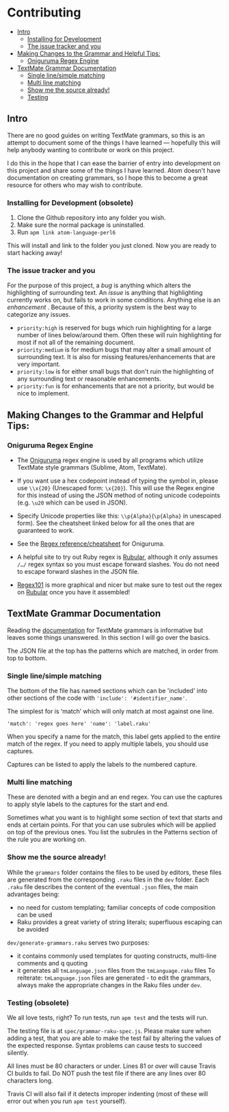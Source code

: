 
Contributing
=================

* [Intro](#intro)
   * [Installing for Development](#installing-for-development)
   * [The issue tracker and you](#the-issue-tracker-and-you)
* [Making Changes to the Grammar and Helpful Tips:](#making-changes-to-the-grammar-and-helpful-tips)
   * [Oniguruma Regex Engine](#oniguruma-regex-engine)
* [TextMate Grammar Documentation](#textmate-grammar-documentation)
   * [Single line/simple matching](#single-linesimple-matching)
   * [Multi line matching](#multi-line-matching)
   * [Show me the source already!](#show-me-the-source-already)
   * [Testing](#testing)

## Intro
There are no good guides on writing TextMate grammars, so this is an attempt
to document some of the things I have learned — hopefully this will help
anybody wanting to contribute or work on this project.

I do this in the hope that I can ease the barrier of entry into development
on this project and share some of the things I have learned. Atom doesn't have
documentation on creating grammars, so I hope this to become a great resource
for others who may wish to contribute.

### Installing for Development (obsolete)
1. Clone the Github repository into any folder you wish.
2. Make sure the normal package is uninstalled.
3. Run `apm link atom-language-perl6`

This will install and link to the folder you just cloned. Now you are ready to
start hacking away!

### The issue tracker and you
For the purpose of this project, a *bug* is anything which alters the
highlighting of surrounding text. An *issue* is anything that highlighting
currently works on, but fails to work in some conditions.
Anything else is an *enhancement* .
Because of this, a priority system is the best way to categorize any issues.

* `priority:high` is reserved for bugs which ruin highlighting for a large
  number of lines below/around them. Often these will ruin highlighting for most
  if not all of the remaining document.
* `priority:medium` is for medium bugs that may alter a small amount of
  surrounding text. It is also for missing features/enhancements that are
  very important.
* `priority:low` is for either small bugs that don't ruin the highlighting of
  any surrounding text or reasonable enhancements.
* `priority:fun` is for enhancements that are not a priority, but would be nice
  to implement.

## Making Changes to the Grammar and Helpful Tips:

### Oniguruma Regex Engine
* The [Oniguruma][Oniguruma] regex engine is used by all programs which utilize
  TextMate style grammars (Sublime, Atom, TextMate).
* If you want use a hex codepoint instead of typing the symbol in, please use
  `\\x{20}` (Unescaped form: `\x{20}`).
  This will use the Regex engine for this instead of using the JSON method
  of noting unicode codepoints (e.g. `\u20` which can be used in JSON).
* Specify Unicode properties like this: `\\p{Alpha}`(`\p{Alpha}` in unescaped
  form). See the cheatsheet linked below for all the ones that are guaranteed
  to work.


* See the [Regex reference/cheatsheet][Oniguruma-RE] for Oniguruma.

* A helpful site to try out Ruby regex is [Rubular][Rubular], although it only
  assumes `/…/` regex syntax so you must escape forward slashes. You do not
  need to escape forward slashes in the JSON file.
* [Regex101](regex101.com) is more graphical and nicer but make
  sure to test out the regex on [Rubular][Rubular] once you have it assembled!

## TextMate Grammar Documentation
Reading the [documentation][textmate] for TextMate grammars is informative but
leaves some things unanswered. In this section I will go over the basics.

The JSON file at the top has the patterns which are matched, in order from top
to bottom.

### Single line/simple matching
The bottom of the file has named sections which can be 'included' into other
sections of the code with `'include': '#identifier_name'`.

The simplest for is ‘match’ which will only match at most against one line.

`'match': 'regex goes here'
'name': 'label.raku'`

When you specify a name for the match, this label gets applied to the entire
match of the regex. If you need to apply multiple labels, you should use
captures.

Captures can be listed to apply the labels to the numbered capture.

### Multi line matching
These are denoted with a begin and an end regex. You can use the captures
to apply style labels to the captures for the start and end.

Sometimes what you want is to highlight some section of text that starts and
ends at certain points. For that you can use subrules which will be applied
on top of the previous ones. You list the subrules in the Patterns section
of the rule you are working on.

### Show me the source already!
While the `grammars` folder contains the files to be used by editors, these files
are generated from the corresponding `.raku` files in the `dev` folder. Each `.raku`
file describes the content of the eventual `.json` files, the main advantages being:
- no need for custom templating; familiar concepts of code composition can be used
- Raku provides a great variety of string literals; superfluous escaping can be avoided

`dev/generate-grammars.raku` serves two purposes:
- it contains commonly used templates for quoting constructs, multi-line comments and q quoting
- it generates all `tmLanguage.json` files from the `tmLanguage.raku` files
To reiterate: `tmLanguage.json` files are generated - to edit the grammars, always make the
appropriate changes in the Raku files under `dev`.

### Testing (obsolete)
We all love tests, right? To run tests, run `apm test` and the tests will run.

The testing file is at `spec/grammar-raku-spec.js`. Please make sure
when adding a test, that you are able to make the test fail by altering the
values of the expected response. Syntax problems can cause tests to succeed
silently.

All lines must be 80 characters or under. Lines 81 or over will cause Travis CI
builds to fail.  Do NOT push the test file if there are any lines over 80
characters long.

Travis CI will also fail if it detects improper indenting (most of these will
error out when you run `apm test` yourself).



[Rubular]: http://rubular.com/
[Oniguruma]: https://en.wikipedia.org/wiki/Oniguruma
[Oniguruma-RE]: https://github.com/kkos/oniguruma/blob/master/doc/RE
[textmate]: https://manual.macromates.com/en/language_grammars.html
